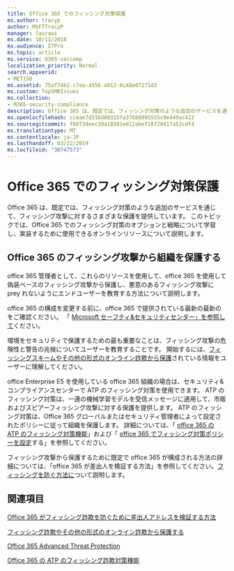 ```yaml
---
title: Office 365 でのフィッシング対策保護
ms.author: tracyp
author: MSFTTracyP
manager: laurawi
ms.date: 10/11/2018
ms.audience: ITPro
ms.topic: article
ms.service: O365-seccomp
localization_priority: Normal
search.appverid:
- MET150
ms.assetid: 75af74b2-c7ea-4556-a912-8c48e07271d3
ms.custom: TopSMBIssues
ms.collection:
- M365-security-compliance
description: Office 365 は、既定では、フィッシング対策のような追加のサービスを通じて、フィッシング攻撃に対するさまざまな保護を提供しています。 このトピックでは、Office 365 でのフィッシング対策のオプションと戦略について学習し、実装するために使用できるオンラインリソースについて説明します。
ms.openlocfilehash: cceae7d316d89325fa37688995555c9e449ac422
ms.sourcegitcommit: f6073deec39a18581ed12abef18728417a52cdf4
ms.translationtype: MT
ms.contentlocale: ja-JP
ms.lasthandoff: 03/22/2019
ms.locfileid: "30747573"
---
```

# <a name="anti-phishing-protection-in-office-365"></a>Office 365 でのフィッシング対策保護

Office 365 は、既定では、フィッシング対策のような追加のサービスを通じて、フィッシング攻撃に対するさまざまな保護を提供しています。 このトピックでは、Office 365 でのフィッシング対策のオプションと戦略について学習し、実装するために使用できるオンラインリソースについて説明します。
  
## <a name="protect-your-organization-against-phishing-attacks-in-office-365"></a>Office 365 のフィッシング攻撃から組織を保護する

office 365 管理者として、これらのリソースを使用して、office 365 を使用して偽装ベースのフィッシング攻撃から保護し、悪意のあるフィッシング攻撃に prey れないようにエンドユーザーを教育する方法について説明します。
  
office 365 の構成を変更する前に、office 365 で提供されている最新の最新のをご確認ください。 「 [Microsoft セーフティ&amp;セキュリティセンター」を参照して](https://www.microsoft.com/security/default.aspx)ください。
  
環境をセキュリティで保護するための最も重要なことは、フィッシング攻撃の危険性と警告の兆候についてユーザーを教育することです。 開始するには、[フィッシングスキームやその他の形式のオンライン詐欺から保護](https://support.office.com/article/f84750b4-2f2c-46c3-89f6-e65f7f8c3546)されている情報をユーザーに理解してください。
  
office Enterprise E5 を使用している office 365 組織の場合は、セキュリティ&amp;コンプライアンスセンターで ATP のフィッシング対策を使用できます。 ATP のフィッシング対策は、一連の機械学習モデルを受信メッセージに適用して、市販およびスピアーフィッシング攻撃に対する保護を提供します。 ATP のフィッシング対策は、Office 365 グローバルまたはセキュリティ管理者によって設定されたポリシーに従って組織を保護します。 詳細については、「 [office 365 の ATP のフィッシング対策機能](atp-anti-phishing.md)」および「 [office 365 でフィッシング対策ポリシーを設定](set-up-anti-phishing-policies.md)する」を参照してください。
  
フィッシング攻撃から保護するために既定で office 365 が構成される方法の詳細については、「office 365 が差出人を検証する方法」を参照してください。[フィッシングを防ぐ方法に](how-office-365-validates-the-from-address.md)ついて説明します。
  
## <a name="related-topics"></a>関連項目

[Office 365 がフィッシング詐欺を防ぐために差出人アドレスを検証する方法](how-office-365-validates-the-from-address.md)
  
[フィッシング詐欺やその他の形式のオンライン詐欺から保護する](https://support.office.com/article/f84750b4-2f2c-46c3-89f6-e65f7f8c3546)
  
[Office 365 Advanced Threat Protection](office-365-atp.md)
  
[Office 365 の ATP のフィッシング詐欺対策機能](atp-anti-phishing.md)
  


